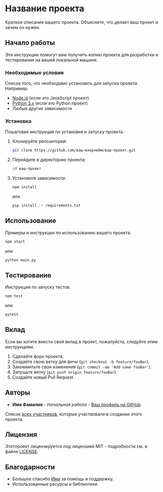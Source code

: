 # Название проекта

Краткое описание вашего проекта. Объясните, что делает ваш проект и зачем он нужен.

## Начало работы

Эти инструкции помогут вам получить копию проекта для разработки и тестирования на вашей локальной машине.

### Необходимые условия

Список того, что необходимо установить для запуска проекта. Например:

- [Node.js](https://nodejs.org/) (если это JavaScript проект)
- [Python 3.x](https://www.python.org/) (если это Python проект)
- Любые другие зависимости

### Установка

Пошаговая инструкция по установке и запуску проекта.

1. Клонируйте репозиторий:
    ```sh
    git clone https://github.com/ваш-юзернейм/ваш-проект.git
    ```

2. Перейдите в директорию проекта:
    ```sh
    cd ваш-проект
    ```

3. Установите зависимости:
    ```sh
    npm install
    ```
    или
    ```sh
    pip install -r requirements.txt
    ```

## Использование

Примеры и инструкции по использованию вашего проекта.

```sh
npm start
```
или
```sh
python main.py
```

## Тестирование

Инструкции по запуску тестов.

```sh
npm test
```
или
```sh
pytest
```

## Вклад

Если вы хотите внести свой вклад в проект, пожалуйста, следуйте этим инструкциям.

1. Сделайте форк проекта.
2. Создайте свою ветку для фичи (`git checkout -b feature/fooBar`).
3. Закоммитьте свои изменения (`git commit -am 'Add some fooBar'`).
4. Запушьте ветку (`git push origin feature/fooBar`).
5. Создайте новый Pull Request.

## Авторы

- **Имя Фамилия** - *Начальная работа* - [Ваш профиль на GitHub](https://github.com/ваш-юзернейм)

Список [всех участников](https://github.com/ваш-юзернейм/ваш-проект/graphs/contributors), которые участвовали в создании этого проекта.

## Лицензия

Этотпроект лицензируется под лицензией MIT - подробности см. в файле [LICENSE](LICENSE).

## Благодарности

- Большое спасибо [Имя](ссылка) за помощь и поддержку.
- Использованные ресурсы и библиотеки.